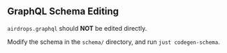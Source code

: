 ## GraphQL Schema Editing

`airdrops.graphql` should **NOT** be edited directly.

Modify the schema in the `schema/` directory, and run `just codegen-schema`.
